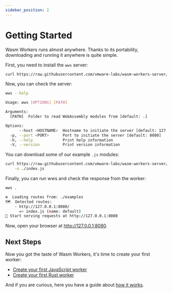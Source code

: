 ```yaml
---
sidebar_position: 2
---
```


# Getting Started

Wasm Workers runs almost anywhere. Thanks to its portability, downloading and running it anywhere is quite simple.

First, you need to install the `wws` server:

```bash
curl https://raw.githubusercontent.com/vmware-labs/wasm-workers-server/main/install.sh | bash
```

Now, you can check the server:

```bash
wws --help

Usage: wws [OPTIONS] [PATH]

Arguments:
  [PATH]  Folder to read WebAssembly modules from [default: .]

Options:
      --host <HOSTNAME>  Hostname to initiate the server [default: 127.0.0.1]
  -p, --port <PORT>      Port to initiate the server [default: 8080]
  -h, --help             Print help information
  -V, --version          Print version information
```

You can download some of our example `.js` modules:

```bash
curl https://raw.githubusercontent.com/vmware-labs/wasm-workers-server/main/examples/js-basic/handler.js \
    -o ./index.js
```

Finally, you can run wws and check the response from the worker:

```bash
wws .

⚙️  Loading routes from: ./examples
🗺  Detected routes:
    - http://127.0.0.1:8080/
      => index.js (name: default)
🚀 Start serving requests at http://127.0.0.1:8080
```

Now, open your browser at <http://127.0.0.1:8080>.

## Next Steps

Now you got the taste of Wasm Workers, it's time to create your first worker:

* [Create your first JavaScript worker](./tutorials/javascript-workers.md)
* [Create your first Rust worker](./tutorials/rust-workers.md)

And if you are curious, here you have a guide about [how it works](./how-it-works.md).